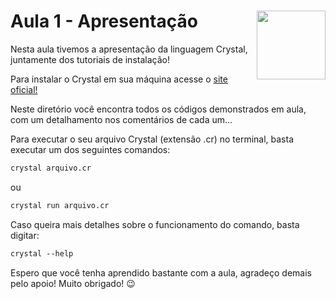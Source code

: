 # Aula 1 - Apresentação <img width="110px" align="right" src="https://cdn.jsdelivr.net/gh/devicons/devicon/icons/crystal/crystal-original.svg"/>

Nesta aula tivemos a apresentação da linguagem Crystal, juntamente dos tutoriais de instalação! </br>

Para instalar o Crystal em sua máquina acesse o <a href="https://crystal-lang.org/install/"> site oficial!</a>

Neste diretório você encontra todos os códigos demonstrados em aula, com um detalhamento nos comentários de cada um...

Para executar o seu arquivo Crystal (extensão .cr) no terminal, basta executar um dos seguintes comandos:

```md
crystal arquivo.cr
```
ou 
```md
crystal run arquivo.cr
```

Caso queira mais detalhes sobre o funcionamento do comando, basta digitar:

```md
crystal --help
```

Espero que você tenha aprendido bastante com a aula, agradeço demais pelo apoio! Muito obrigado! 😉
